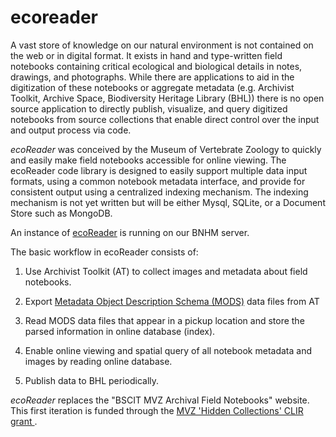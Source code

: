 # ecoreader

A vast store of knowledge on our natural environment is not contained on the web or in digital format. It exists in hand and type-written field notebooks containing critical ecological and biological details in notes, drawings, and photographs.  While there are applications to aid in the digitization of these notebooks or aggregate metadata (e.g. Archivist Toolkit, Archive Space, Biodiversity Heritage Library (BHL)) there is no open source application to directly publish, visualize, and query digitized notebooks from source collections that enable direct control over the input and output process via code.

_ecoReader_ was conceived by the Museum of Vertebrate Zoology to quickly and easily make field notebooks accessible for online viewing.  The ecoReader code library is designed to easily support multiple data input formats, using a common notebook metadata interface, and provide for consistent output using a centralized indexing mechanism.  The indexing mechanism is not yet written but will be either Mysql, SQLite, or a Document Store such as MongoDB.    

An instance of [ecoReader](http://ecoreader.berkeley.edu/) is running on our BNHM server.

The basic workflow in ecoReader consists of:

1. Use Archivist Toolkit (AT) to collect images and metadata about field notebooks.

2. Export <a href='http://www.loc.gov/standards/mods/'>Metadata Object Description Schema (MODS)</a> data files from AT

3. Read MODS data files that appear in a pickup location and store the parsed information in online database (index).

4. Enable online viewing and spatial query of all notebook metadata and images by reading online database.

5. Publish data to BHL periodically.
     
_ecoReader_ replaces the "BSCIT MVZ Archival Field Notebooks" website. This first iteration is funded through the [MVZ 'Hidden Collections' CLIR grant ](http://www.clir.org/hiddencollections/awards/for-2011).

